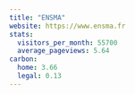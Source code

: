 ```yaml
---
title: "ENSMA"
website: https://www.ensma.fr
stats:
  visitors_per_month: 55700
  average_pageviews: 5.64
carbon:
  home: 3.66
  legal: 0.13
---
```

